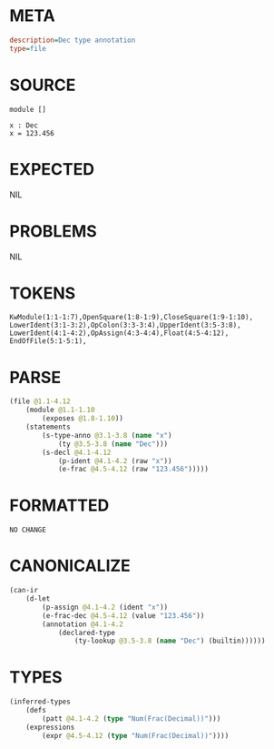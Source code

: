 # META
~~~ini
description=Dec type annotation
type=file
~~~
# SOURCE
~~~roc
module []

x : Dec
x = 123.456
~~~
# EXPECTED
NIL
# PROBLEMS
NIL
# TOKENS
~~~zig
KwModule(1:1-1:7),OpenSquare(1:8-1:9),CloseSquare(1:9-1:10),
LowerIdent(3:1-3:2),OpColon(3:3-3:4),UpperIdent(3:5-3:8),
LowerIdent(4:1-4:2),OpAssign(4:3-4:4),Float(4:5-4:12),
EndOfFile(5:1-5:1),
~~~
# PARSE
~~~clojure
(file @1.1-4.12
	(module @1.1-1.10
		(exposes @1.8-1.10))
	(statements
		(s-type-anno @3.1-3.8 (name "x")
			(ty @3.5-3.8 (name "Dec")))
		(s-decl @4.1-4.12
			(p-ident @4.1-4.2 (raw "x"))
			(e-frac @4.5-4.12 (raw "123.456")))))
~~~
# FORMATTED
~~~roc
NO CHANGE
~~~
# CANONICALIZE
~~~clojure
(can-ir
	(d-let
		(p-assign @4.1-4.2 (ident "x"))
		(e-frac-dec @4.5-4.12 (value "123.456"))
		(annotation @4.1-4.2
			(declared-type
				(ty-lookup @3.5-3.8 (name "Dec") (builtin))))))
~~~
# TYPES
~~~clojure
(inferred-types
	(defs
		(patt @4.1-4.2 (type "Num(Frac(Decimal))")))
	(expressions
		(expr @4.5-4.12 (type "Num(Frac(Decimal))"))))
~~~
